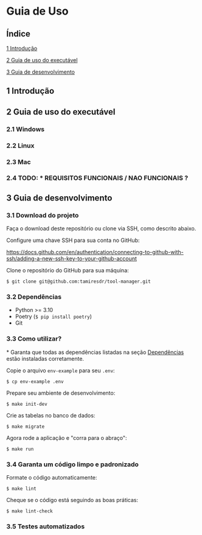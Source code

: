 # Guia de Uso

## Índice
[1 Introdução](#1-introdução)

[2 Guia de uso do executável](#2-guia-de-uso-do-executável)

[3 Guia de desenvolvimento](#3-guia-de-desenvolvimento)

## 1 Introdução

## 2 Guia de uso do executável

### 2.1 Windows

### 2.2 Linux

### 2.3 Mac

### 2.4 TODO: \* REQUISITOS FUNCIONAIS / NAO FUNCIONAIS ?

## 3 Guia de desenvolvimento

### 3.1 Download do projeto

Faça o download deste repositório ou clone via SSH, como descrito abaixo.

Configure uma chave SSH para sua conta no GitHub:

https://docs.github.com/en/authentication/connecting-to-github-with-ssh/adding-a-new-ssh-key-to-your-github-account

Clone o repositório do GitHub para sua máquina:
```
$ git clone git@github.com:tamiresdr/tool-manager.git
```

### 3.2 Dependências
- Python >= 3.10
- Poetry (`$ pip install poetry`)
- Git

### 3.3 Como utilizar?
\* Garanta que todas as dependências listadas na seção [Dependências](#32-dependências) estão instaladas corretamente.

Copie o arquivo `env-example` para seu `.env`:
```
$ cp env-example .env
```

Prepare seu ambiente de desenvolvimento:
```
$ make init-dev
```

Crie as tabelas no banco de dados:
```
$ make migrate
```

Agora rode a aplicação e "corra para o abraço":
```
$ make run
```

### 3.4 Garanta um código limpo e padronizado
Formate o código automaticamente:
```
$ make lint
```

Cheque se o código está seguindo as boas práticas:
```
$ make lint-check
```

### 3.5 Testes automatizados
